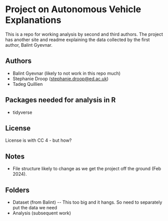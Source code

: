 # Project on Autonomous Vehicle Explanations

This is a repo for working analysis by second and third authors. The project has another site and readme explaining the data collected by the first author, Balint Gyevnar.

## Authors

- Balint Gyevnar (likely to not work in this repo much)
- Stephanie Droop (stephanie.droop@ed.ac.uk)
- Tadeg Quillien

## Packages needed for analysis in R

- tidyverse

## License

License is with CC 4 - but how?

## Notes

- File structure likely to change as we get the project off the ground (Feb 2024).

## Folders

- Dataset (from Balint) -- This too big and it hangs. So need to separately put the data we need
- Analysis (subsequent work)
